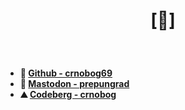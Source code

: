 # <p align="center">[🔻]</p>
 
<br>


- **🐙 [Github   - crnobog69](https://github.com/crnobog69)**  
- **🐘 [Mastodon - prepungrad](https://mastodon.social/@prepungrad)**  
- **⛰️ [Codeberg - crnobog](https://codeberg.org/crnobog)**


